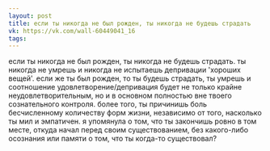 ```yaml
---
layout: post
title: если ты никогда не был рожден, ты никогда не будешь страдать
vk: https://vk.com/wall-60449041_16
tags:
---
```

если ты никогда не был рожден, ты никогда не будешь страдать. ты никогда не умрешь и никогда не испытаешь депривации 'хороших вещей'. 
если же ты был рожден, то ты будешь страдать, ты умрешь и соотношение удовлетворение/депривация будет не только крайне неудовлетворительным, но и в основном полностью вне твоего сознательного контроля.
более того, ты причинишь боль бесчисленному количеству форм жизни, независимо от того, насколько ты мил и эмпатичен. 
я упомянула о том, что ты закончишь ровно в том месте, откуда начал перед своим существованием, без какого-либо осознания или памяти о том, что ты когда-то существовал?